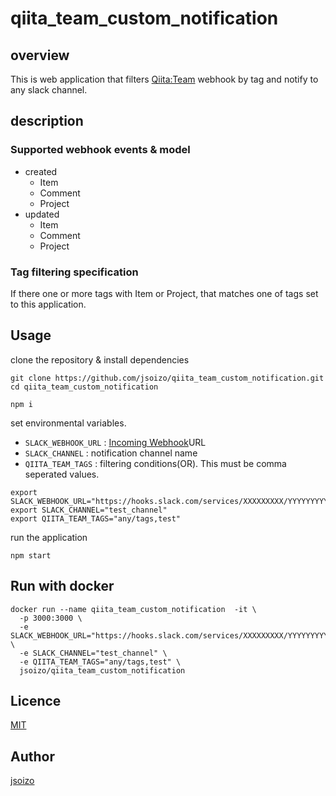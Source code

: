 # qiita_team_custom_notification

## overview

This is web application that filters [Qiita:Team](https://teams.qiita.com/) webhook by tag and notify to any slack channel.

## description

### Supported webhook events & model

- created
  - Item
  - Comment
  - Project
- updated
  - Item
  - Comment
  - Project

### Tag filtering specification

If there one or more tags with Item or Project, that matches one of tags set to this application.

## Usage

clone the repository & install dependencies

```
git clone https://github.com/jsoizo/qiita_team_custom_notification.git
cd qiita_team_custom_notification

npm i
```

set environmental variables.  

- `SLACK_WEBHOOK_URL` : [Incoming Webhook](https://api.slack.com/incoming-webhooks)URL
- `SLACK_CHANNEL` : notification channel name
- `QIITA_TEAM_TAGS` : filtering conditions(OR). This must be comma seperated values.


```
export SLACK_WEBHOOK_URL="https://hooks.slack.com/services/XXXXXXXXX/YYYYYYYYY/ZZZZZZZZZZZZZZZZZZZZZZZZ"
export SLACK_CHANNEL="test_channel"
export QIITA_TEAM_TAGS="any/tags,test"
```

run the application

```
npm start
```

## Run with docker

```
docker run --name qiita_team_custom_notification  -it \
  -p 3000:3000 \
  -e SLACK_WEBHOOK_URL="https://hooks.slack.com/services/XXXXXXXXX/YYYYYYYYY/ZZZZZZZZZZZZZZZZZZZZZZZZ" \
  -e SLACK_CHANNEL="test_channel" \
  -e QIITA_TEAM_TAGS="any/tags,test" \
  jsoizo/qiita_team_custom_notification
```

## Licence

[MIT](https://github.com/jsoizo/qiita_team_custom_notification/blob/master/LICENSE)

## Author

[jsoizo](https://github.com/jsoizo)
